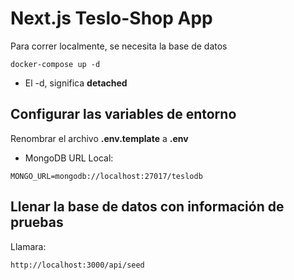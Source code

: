 # Next.js Teslo-Shop App

Para correr localmente, se necesita la base de datos
```
docker-compose up -d
```

* El -d, significa __detached__



## Configurar las variables de entorno
Renombrar el archivo __.env.template__ a __.env__
* MongoDB URL Local:
```
MONGO_URL=mongodb://localhost:27017/teslodb
```


## Llenar la base de datos con información de pruebas

Llamara:
```
http://localhost:3000/api/seed
```
